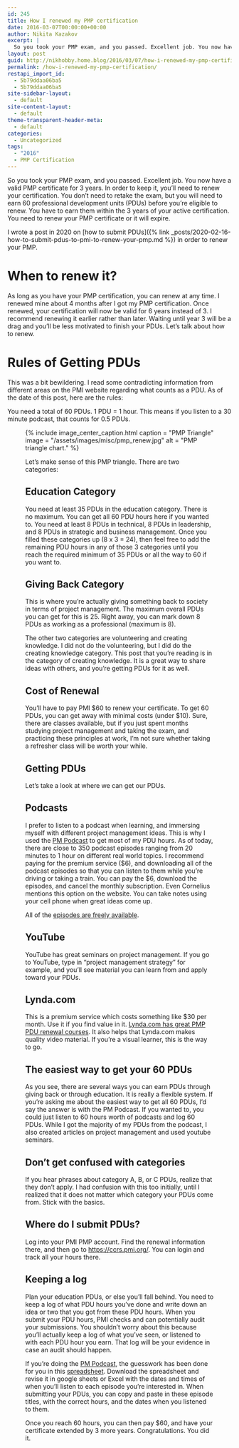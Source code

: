 ```yaml
---
id: 245
title: How I renewed my PMP certification
date: 2016-03-07T00:00:00+00:00
author: Nikita Kazakov
excerpt: |
  So you took your PMP exam, and you passed. Excellent job. You now have a valid PMP certificate for 3 years. In order to keep it, you’ll need to renew your certification. You don’t need to retake the exam, but you will need to earn 60 professional development units
layout: post
guid: http://nikhobby.home.blog/2016/03/07/how-i-renewed-my-pmp-certification/
permalink: /how-i-renewed-my-pmp-certification/
restapi_import_id:
  - 5b79ddaa06ba5
  - 5b79ddaa06ba5
site-sidebar-layout:
  - default
site-content-layout:
  - default
theme-transparent-header-meta:
  - default
categories:
  - Uncategorized
tags:
  - "2016"
  - PMP Certification
---
```


So you took your PMP exam, and you passed. Excellent job. You now have a valid PMP certificate for 3 years. In order to keep it, you’ll need to renew your certification. You don’t need to retake the exam, but you will need to earn 60 professional development units (PDUs) before you’re eligible to renew. You have to earn them within the 3 years of your active certification. You need to renew your PMP certificate or it will expire.

I wrote a post in 2020 on [how to submit PDUs]({% link _posts/2020-02-16-how-to-submit-pdus-to-pmi-to-renew-your-pmp.md %}) in order to renew your PMP.
# When to renew it?

As long as you have your PMP certification, you can renew at any time. I renewed mine about 4 months after I got my PMP certification. Once renewed, your certification will now be valid for 6 years instead of 3. I recommend renewing it earlier rather than later. Waiting until year 3 will be a drag and you’ll be less motivated to finish your PDUs. Let’s talk about how to renew.

# Rules of Getting PDUs

This was a bit bewildering. I read some contradicting information from different areas on the PMI website regarding what counts as a PDU. As of the date of this post, here are the rules:

You need a total of 60 PDUs. 1 PDU = 1 hour. This means if you listen to a 30 minute podcast, that counts for 0.5 PDUs.<figure class="wp-caption">

{% include image_center_caption.html 
    caption = "PMP Triangle"
    image = "/assets/images/misc/pmp_renew.jpg"
    alt = "PMP triangle chart."
%}

Let’s make sense of this PMP triangle. There are two categories:

## Education Category

You need at least 35 PDUs in the education category. There is no maximum. You can get all 60 PDU hours here if you wanted to. You need at least 8 PDUs in technical, 8 PDUs in leadership, and 8 PDUs in strategic and business management. Once you filled these categories up (8 x 3 = 24), then feel free to add the remaining PDU hours in any of those 3 categories until you reach the required minimum of 35 PDUs or all the way to 60 if you want to.

## Giving Back Category

This is where you’re actually giving something back to society in terms of project management. The maximum overall PDUs you can get for this is 25. Right away, you can mark down 8 PDUs as working as a professional (maximum is 8).

The other two categories are volunteering and creating knowledge. I did not do the volunteering, but I did do the creating knowledge category. This post that you’re reading is in the category of creating knowledge. It is a great way to share ideas with others, and you’re getting PDUs for it as well.

## Cost of Renewal

You’ll have to pay PMI $60 to renew your certificate. To get 60 PDUs, you can get away with minimal costs (under $10). Sure, there are classes available, but if you just spent months studying project management and taking the exam, and practicing these principles at work, I’m not sure whether taking a refresher class will be worth your while.

## Getting PDUs

Let’s take a look at where we can get our PDUs.

## Podcasts

I prefer to listen to a podcast when learning, and immersing myself with different project management ideas. This is why I used the <a href="http://www.project-management-podcast.com/" target="_blank" rel="noopener noreferrer">PM Podcast</a> to get most of my PDU hours. As of today, there are close to 350 podcast episodes ranging from 20 minutes to 1 hour on different real world topics. I recommend paying for the premium service ($6), and downloading all of the podcast episodes so that you can listen to them while you’re driving or taking a train. You can pay the $6, download the episodes, and cancel the monthly subscription. Even Cornelius mentions this option on the website. You can take notes using your cell phone when great ideas come up.

All of the [episodes are freely available](https://www.project-management-podcast.com/podcast-episodes/).

## YouTube

YouTube has great seminars on project management. If you go to YouTube, type in “project management strategy” for example, and you’ll see material you can learn from and apply toward your PDUs.

## Lynda.com

This is a premium service which costs something like $30 per month. Use it if you find value in it. <a href="http://www.lynda.com/SharedPlaylist/0c4b5f81ec954670bdb4ad259335e01b" target="_blank" rel="noopener noreferrer">Lynda.com has great PMP PDU renewal courses</a>. It also helps that Lynda.com makes quality video material. If you’re a visual learner, this is the way to go.

## The easiest way to get your 60 PDUs

As you see, there are several ways you can earn PDUs through giving back or through education. It is really a flexible system. If you’re asking me about the easiest way to get all 60 PDUs, I’d say the answer is with the PM Podcast. If you wanted to, you could just listen to 60 hours worth of podcasts and log 60 PDUs. While I got the majority of my PDUs from the podcast, I also created articles on project management and used youtube seminars.

## Don’t get confused with categories

If you hear phrases about category A, B, or C PDUs, realize that they don’t apply. I had confusion with this too initially, until I realized that it does not matter which category your PDUs come from. Stick with the basics.

## Where do I submit PDUs?

Log into your PMI PMP account. Find the renewal information there, and then go to <a href="https://ccrs.pmi.org/" target="_blank" rel="noopener noreferrer">https://ccrs.pmi.org/</a>. You can login and track all your hours there.

## Keeping a log

Plan your education PDUs, or else you’ll fall behind. You need to keep a log of what PDU hours you’ve done and write down an idea or two that you got from these PDU hours. When you submit your PDU hours, PMI checks and can potentially audit your submissions. You shouldn’t worry about this because you’ll actually keep a log of what you’ve seen, or listened to with each PDU hour you earn. That log will be your evidence in case an audit should happen.

If you’re doing the <a href="http://www.project-management-podcast.com/" target="_blank" rel="noopener noreferrer">PM Podcast</a>, the guesswork has been done for you in this <a href="https://docs.google.com/spreadsheets/d/1zYKe_f7YJYrAoNXTMPf9pQqmx8NsCZqVgkS_SoYPLTI/edit#gid=0" target="_blank" rel="noopener noreferrer">spreadsheet</a>. Download the spreadsheet and revise it in google sheets or Excel with the dates and times of when you’ll listen to each episode you’re interested in. When submitting your PDUs, you can copy and paste in these episode titles, with the correct hours, and the dates when you listened to them.

Once you reach 60 hours, you can then pay $60, and have your certificate extended by 3 more years. Congratulations. You did it.